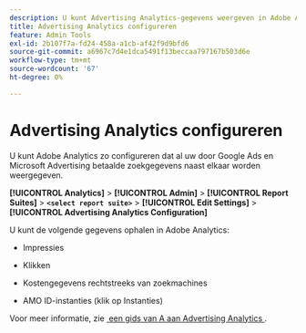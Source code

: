 ```yaml
---
description: U kunt Advertising Analytics-gegevens weergeven in Adobe Analytics
title: Advertising Analytics configureren
feature: Admin Tools
exl-id: 2b107f7a-fd24-458a-a1cb-af42f9d9bfd6
source-git-commit: a6967c7d4e1dca5491f13beccaa797167b503d6e
workflow-type: tm+mt
source-wordcount: '67'
ht-degree: 0%

---
```


# Advertising Analytics configureren

U kunt Adobe Analytics zo configureren dat al uw door Google Ads en Microsoft Advertising betaalde zoekgegevens naast elkaar worden weergegeven.

**[!UICONTROL Analytics]** > **[!UICONTROL Admin]** > **[!UICONTROL Report Suites]** > **`<select report suite>`** > **[!UICONTROL Edit Settings]** > **[!UICONTROL Advertising Analytics Configuration]**

U kunt de volgende gegevens ophalen in Adobe Analytics:

* Impressies

* Klikken

* Kostengegevens rechtstreeks van zoekmachines

* AMO ID-instanties (klik op Instanties)

Voor meer informatie, zie [&#x200B; een gids van A aan Advertising Analytics &#x200B;](/help/integrate/c-advertising-analytics/overview.md).
